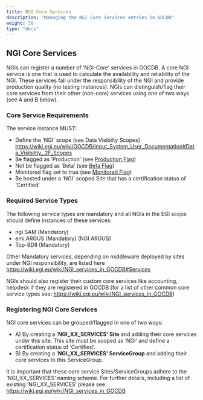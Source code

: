 ```yaml
---
title: NGI Core Services
description: "Managing the NGI Core Services entries in GOCDB"
weight: 30
type: "docs"
---
```


## NGI Core Services

NGIs can register a number of ‘NGI-Core’ services in GOCDB. A core NGI service
is one that is used to calculate the availability and reliability of the NGI.
These services fall under the responsibility of the NGI and provide production
quality (no testing instances). NGIs can distinguish/flag their core services
from their other (non-core) services using one of two ways (see A and B below).

### Core Service Requirements

The service instance MUST:
- Define the ‘NGI’ scope (see Data Visibilty Scopes)
https://wiki.egi.eu/wiki/GOCDB/Input_System_User_Documentation#Data_Visibility_.2F_Scopes
- Be flagged as ‘Production’
(see [Production Flag](../service-endpoints/_index.md#production-flag-tf))
- Not be flagged as ‘Beta’
(see [Beta Flag](../service-endpoints/_index.md#beta-flag-tf))
- Monitored flag set to true
(see [Monitored Flag](../service-endpoints/_index.md#monitoring-flag-tf))
- Be hosted under a ‘NGI’ scoped Site that has a certification status of
‘Certified’

### Required Service Types

The following service types are mandatory and all NGIs in the EGI scope should
define instances of these services:
- ngi.SAM (Mandatory)
- emi.ARGUS (Mandatory) (NGI ARGUS)
- Top-BDII (Mandatory)

Other Mandatory services, depending on middleware deployed by sites under NGI
responsibility, are listed here
https://wiki.egi.eu/wiki/NGI_services_in_GOCDB#Services

NGIs should also register their custom core services like accounting, helpdesk if
they are registered in GOCDB (for a list of other common core service types see:
https://wiki.egi.eu/wiki/NGI_services_in_GOCDB)

### Registering NGI Core Services

NGI core services can be grouped/flagged in one of two ways:

- A) By creating a ‘**NGI_XX_SERVICES’ Site** and adding their core services
under this site. This site must be scoped as ‘NGI’ and define a certification
status of ‘Certified’.
- B) By creating a ‘**NGI_XX_SERVICES’ ServiceGroup** and adding their core
services to this ServiceGroup.

It is important that these core service Sites/ServiceGroups adhere to the
‘NGI_XX_SERVICES’ naming scheme. For further details, including a list of existing
‘NGI_XX_SERVICES’ please see: https://wiki.egi.eu/wiki/NGI_services_in_GOCDB
